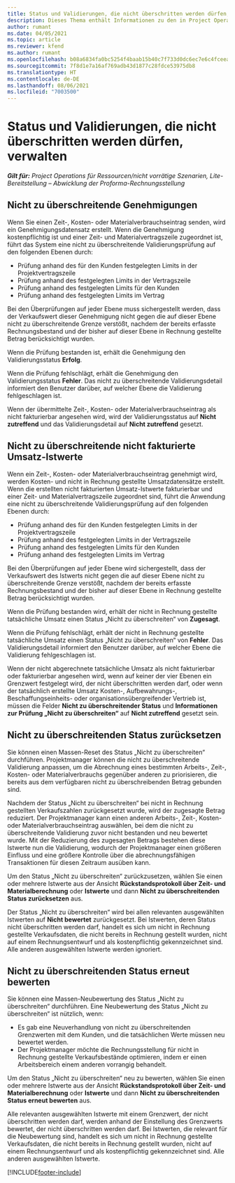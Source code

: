 ```yaml
---
title: Status und Validierungen, die nicht überschritten werden dürfen, verwalten
description: Dieses Thema enthält Informationen zu den in Project Operations durchgeführten Grenzwertprüfungen, die nicht überschritten werden dürfen.
author: rumant
ms.date: 04/05/2021
ms.topic: article
ms.reviewer: kfend
ms.author: rumant
ms.openlocfilehash: b08a6834fa0bc5254f4baab15b40c7f733d0dc6ec7e6c4fceea2836e5e4c656a
ms.sourcegitcommit: 7f8d1e7a16af769adb43d1877c28fdce53975db8
ms.translationtype: HT
ms.contentlocale: de-DE
ms.lasthandoff: 08/06/2021
ms.locfileid: "7003500"
---
```

# <a name="manage-not-to-exceed-status-and-validations"></a>Status und Validierungen, die nicht überschritten werden dürfen, verwalten 

_**Gilt für:** Project Operations für Ressourcen/nicht vorrätige Szenarien, Lite-Bereitstellung – Abwicklung der Proforma-Rechnungsstellung_

## <a name="not-to-exceed-on-approvals"></a>Nicht zu überschreitende Genehmigungen

Wenn Sie einen Zeit-, Kosten- oder Materialverbrauchseintrag senden, wird ein Genehmigungsdatensatz erstellt. Wenn die Genehmigung kostenpflichtig ist und einer Zeit- und Materialvertragszeile zugeordnet ist, führt das System eine nicht zu überschreitende Validierungsprüfung auf den folgenden Ebenen durch:

  - Prüfung anhand des für den Kunden festgelegten Limits in der Projektvertragszeile
  - Prüfung anhand des festgelegten Limits in der Vertragszeile
  - Prüfung anhand des festgelegten Limits für den Kunden
  - Prüfung anhand des festgelegten Limits im Vertrag

Bei den Überprüfungen auf jeder Ebene muss sichergestellt werden, dass der Verkaufswert dieser Genehmigung nicht gegen die auf dieser Ebene nicht zu überschreitende Grenze verstößt, nachdem der bereits erfasste Rechnungsbestand und der bisher auf dieser Ebene in Rechnung gestellte Betrag berücksichtigt wurden.

Wenn die Prüfung bestanden ist, erhält die Genehmigung den Validierungsstatus **Erfolg**.

Wenn die Prüfung fehlschlägt, erhält die Genehmigung den Validierungsstatus **Fehler**. Das nicht zu überschreitende Validierungsdetail informiert den Benutzer darüber, auf welcher Ebene die Validierung fehlgeschlagen ist.

Wenn der übermittelte Zeit-, Kosten- oder Materialverbrauchseintrag als nicht fakturierbar angesehen wird, wird der Validierungsstatus auf **Nicht zutreffend** und das Validierungsdetail auf **Nicht zutreffend** gesetzt.

## <a name="not-to-exceed-on-unbilled-sales-actuals"></a>Nicht zu überschreitende nicht fakturierte Umsatz-Istwerte

Wenn ein Zeit-, Kosten- oder Materialverbrauchseintrag genehmigt wird, werden Kosten- und nicht in Rechnung gestellte Umsatzdatensätze erstellt. Wenn die erstellten nicht fakturierten Umsatz-Istwerte fakturierbar und einer Zeit- und Materialvertragszeile zugeordnet sind, führt die Anwendung eine nicht zu überschreitende Validierungsprüfung auf den folgenden Ebenen durch:

  - Prüfung anhand des für den Kunden festgelegten Limits in der Projektvertragszeile
  - Prüfung anhand des festgelegten Limits in der Vertragszeile
  - Prüfung anhand des festgelegten Limits für den Kunden
  - Prüfung anhand des festgelegten Limits im Vertrag

Bei den Überprüfungen auf jeder Ebene wird sichergestellt, dass der Verkaufswert des Istwerts nicht gegen die auf dieser Ebene nicht zu überschreitende Grenze verstößt, nachdem der bereits erfasste Rechnungsbestand und der bisher auf dieser Ebene in Rechnung gestellte Betrag berücksichtigt wurden.

Wenn die Prüfung bestanden wird, erhält der nicht in Rechnung gestellte tatsächliche Umsatz einen Status „Nicht zu überschreiten“ von **Zugesagt**.

Wenn die Prüfung fehlschlägt, erhält der nicht in Rechnung gestellte tatsächliche Umsatz einen Status „Nicht zu überschreiten“ von **Fehler**. Das Validierungsdetail informiert den Benutzer darüber, auf welcher Ebene die Validierung fehlgeschlagen ist.

Wenn der nicht abgerechnete tatsächliche Umsatz als nicht fakturierbar oder fakturierbar angesehen wird, wenn auf keiner der vier Ebenen ein Grenzwert festgelegt wird, der nicht überschritten werden darf, oder wenn der tatsächlich erstellte Umsatz Kosten-, Aufbewahrungs-, Beschaffungseinheits- oder organisationsübergreifender Vertrieb ist, müssen die Felder **Nicht zu überschreitender Status** und **Informationen zur Prüfung „Nicht zu überschreiten“** auf **Nicht zutreffend** gesetzt sein.

## <a name="reset-the-not-to-exceed-status"></a>Nicht zu überschreitenden Status zurücksetzen

Sie können einen Massen-Reset des Status „Nicht zu überschreiten“ durchführen. Projektmanager können die nicht zu überschreitende Validierung anpassen, um die Abrechnung eines bestimmten Arbeits-, Zeit-, Kosten- oder Materialverbrauchs gegenüber anderen zu priorisieren, die bereits aus dem verfügbaren nicht zu überschreibenden Betrag gebunden sind.

Nachdem der Status „Nicht zu überschreiten“ bei nicht in Rechnung gestellten Verkaufszahlen zurückgesetzt wurde, wird der zugesagte Betrag reduziert. Der Projektmanager kann einen anderen Arbeits-, Zeit-, Kosten- oder Materialverbrauchseintrag auswählen, bei dem die nicht zu überschreitende Validierung zuvor nicht bestanden und neu bewertet wurde. Mit der Reduzierung des zugesagten Betrags bestehen diese Istwerte nun die Validierung, wodurch der Projektmanager einen größeren Einfluss und eine größere Kontrolle über die abrechnungsfähigen Transaktionen für diesen Zeitraum ausüben kann.

Um den Status „Nicht zu überschreiten“ zurückzusetzen, wählen Sie einen oder mehrere Istwerte aus der Ansicht **Rückstandsprotokoll über Zeit- und Materialberechnung** oder **Istwerte** und dann **Nicht zu überschreitenden Status zurücksetzen** aus.

Der Status „Nicht zu überschreiten“ wird bei allen relevanten ausgewählten Istwerten auf **Nicht bewertet** zurückgesetzt. Bei Istwerten, deren Status nicht überschritten werden darf, handelt es sich um nicht in Rechnung gestellte Verkaufsdaten, die nicht bereits in Rechnung gestellt wurden, nicht auf einem Rechnungsentwurf und als kostenpflichtig gekennzeichnet sind. Alle anderen ausgewählten Istwerte werden ignoriert.

## <a name="reevaluate-not-to-exceed-status"></a>Nicht zu überschreitenden Status erneut bewerten

Sie können eine Massen-Neubewertung des Status „Nicht zu überschreiten“ durchführen. Eine Neubewertung des Status „Nicht zu überschreiten“ ist nützlich, wenn:

  - Es gab eine Neuverhandlung von nicht zu überschreitenden Grenzwerten mit dem Kunden, und die tatsächlichen Werte müssen neu bewertet werden.
  - Der Projektmanager möchte die Rechnungsstellung für nicht in Rechnung gestellte Verkaufsbestände optimieren, indem er einen Arbeitsbereich einem anderen vorrangig behandelt.

Um den Status „Nicht zu überschreiten“ neu zu bewerten, wählen Sie einen oder mehrere Istwerte aus der Ansicht **Rückstandsprotokoll über Zeit- und Materialberechnung** oder **Istwerte** und dann **Nicht zu überschreitenden Status erneut bewerten** aus.

Alle relevanten ausgewählten Istwerte mit einem Grenzwert, der nicht überschritten werden darf, werden anhand der Einstellung des Grenzwerts bewertet, der nicht überschritten werden darf. Bei Istwerten, die relevant für die Neubewertung sind, handelt es sich um nicht in Rechnung gestellte Verkaufsdaten, die nicht bereits in Rechnung gestellt wurden, nicht auf einem Rechnungsentwurf und als kostenpflichtig gekennzeichnet sind. Alle anderen ausgewählten Istwerte.


[!INCLUDE[footer-include](../../includes/footer-banner.md)]
